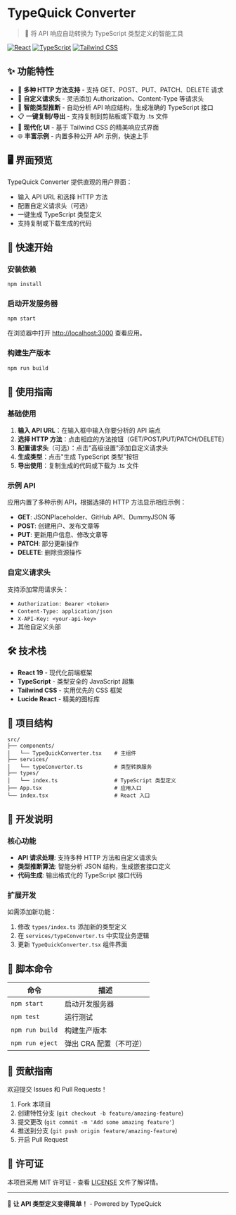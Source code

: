 # TypeQuick Converter

> 🚀 将 API 响应自动转换为 TypeScript 类型定义的智能工具

[![React](https://img.shields.io/badge/React-18+-blue.svg)](https://reactjs.org/)
[![TypeScript](https://img.shields.io/badge/TypeScript-4+-blue.svg)](https://www.typescriptlang.org/)
[![Tailwind CSS](https://img.shields.io/badge/Tailwind_CSS-3+-38B2AC.svg)](https://tailwindcss.com/)

## ✨ 功能特性

- 🔄 **多种 HTTP 方法支持** - 支持 GET、POST、PUT、PATCH、DELETE 请求
- 🔧 **自定义请求头** - 灵活添加 Authorization、Content-Type 等请求头
- 🤖 **智能类型推断** - 自动分析 API 响应结构，生成准确的 TypeScript 接口
- 📋 **一键复制/导出** - 支持复制到剪贴板或下载为 .ts 文件
- 🎨 **现代化 UI** - 基于 Tailwind CSS 的精美响应式界面
- 🌐 **丰富示例** - 内置多种公开 API 示例，快速上手

## 🖥️ 界面预览

TypeQuick Converter 提供直观的用户界面：
- 输入 API URL 和选择 HTTP 方法
- 配置自定义请求头（可选）
- 一键生成 TypeScript 类型定义
- 支持复制或下载生成的代码

## 🚀 快速开始

### 安装依赖

```bash
npm install
```

### 启动开发服务器

```bash
npm start
```

在浏览器中打开 [http://localhost:3000](http://localhost:3000) 查看应用。

### 构建生产版本

```bash
npm run build
```

## 📖 使用指南

### 基础使用

1. **输入 API URL**：在输入框中输入你要分析的 API 端点
2. **选择 HTTP 方法**：点击相应的方法按钮（GET/POST/PUT/PATCH/DELETE）
3. **配置请求头**（可选）：点击"高级设置"添加自定义请求头
4. **生成类型**：点击"生成 TypeScript 类型"按钮
5. **导出使用**：复制生成的代码或下载为 .ts 文件

### 示例 API

应用内置了多种示例 API，根据选择的 HTTP 方法显示相应示例：

- **GET**: JSONPlaceholder、GitHub API、DummyJSON 等
- **POST**: 创建用户、发布文章等
- **PUT**: 更新用户信息、修改文章等
- **PATCH**: 部分更新操作
- **DELETE**: 删除资源操作

### 自定义请求头

支持添加常用请求头：
- `Authorization: Bearer <token>`
- `Content-Type: application/json`
- `X-API-Key: <your-api-key>`
- 其他自定义头部

## 🛠️ 技术栈

- **React 19** - 现代化前端框架
- **TypeScript** - 类型安全的 JavaScript 超集
- **Tailwind CSS** - 实用优先的 CSS 框架
- **Lucide React** - 精美的图标库

## 📁 项目结构

```
src/
├── components/
│   └── TypeQuickConverter.tsx    # 主组件
├── services/
│   └── typeConverter.ts          # 类型转换服务
├── types/
│   └── index.ts                  # TypeScript 类型定义
├── App.tsx                       # 应用入口
└── index.tsx                     # React 入口
```

## 🔧 开发说明

### 核心功能

- **API 请求处理**: 支持多种 HTTP 方法和自定义请求头
- **类型推断算法**: 智能分析 JSON 结构，生成嵌套接口定义
- **代码生成**: 输出格式化的 TypeScript 接口代码

### 扩展开发

如需添加新功能：

1. 修改 `types/index.ts` 添加新的类型定义
2. 在 `services/typeConverter.ts` 中实现业务逻辑
3. 更新 `TypeQuickConverter.tsx` 组件界面

## 📝 脚本命令

| 命令 | 描述 |
|------|------|
| `npm start` | 启动开发服务器 |
| `npm test` | 运行测试 |
| `npm run build` | 构建生产版本 |
| `npm run eject` | 弹出 CRA 配置（不可逆） |

## 🤝 贡献指南

欢迎提交 Issues 和 Pull Requests！

1. Fork 本项目
2. 创建特性分支 (`git checkout -b feature/amazing-feature`)
3. 提交更改 (`git commit -m 'Add some amazing feature'`)
4. 推送到分支 (`git push origin feature/amazing-feature`)
5. 开启 Pull Request

## 📄 许可证

本项目采用 MIT 许可证 - 查看 [LICENSE](LICENSE) 文件了解详情。

---

🎯 **让 API 类型定义变得简单！** - Powered by TypeQuick